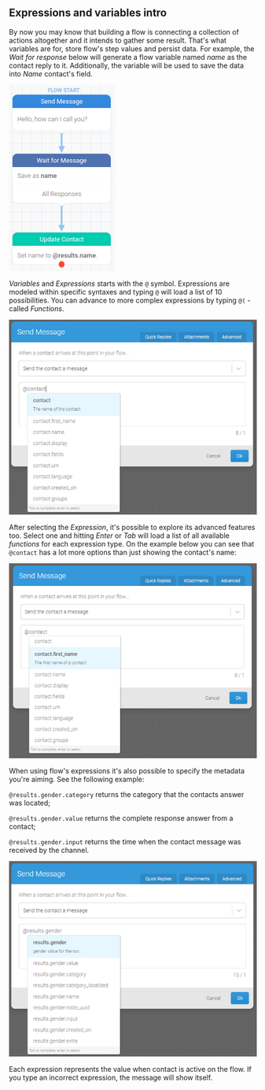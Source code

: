 ## Expressions and variables intro

By now you may know that building a flow is connecting a collection of actions altogether and it intends to gather some result. That's what variables are for, store flow's step values and persist data.
For example, the *Wait for response* below will generate a flow variable named *name* as the contact reply to it. Additionally, the variable will be used to save the data into *Name* contact's field.

![](/img/expressions/ExpressionIntroSample.png)

*Variables* and *Expressions* starts with the `@` symbol. Expressions are modeled within specific syntaxes and typing `@` will load a list of 10 possibilities. You can advance to more complex expressions by typing `@(` - called *Functions*.

![](/img/expressions/ExpressionIntroList01.png)

After selecting the *Expression*, it's possible to explore its advanced features too. Select one and hitting *Enter* or *Tab* will load a list of all available *functions* for each expression type. On the example below you can see that `@contact` has a lot more options than just showing the contact's name:

![](/img/expressions/ExpressionIntroList02.png)

When using flow's expressions it's also possible to specify the metadata you're aiming. See the following example:

`@results.gender.category` returns the category that the contacts answer was located;

`@results.gender.value` returns the complete response answer from a contact;

`@results.gender.input` returns the time when the contact message was received by the channel.

![](/img/expressions/ExpressionIntroList03.png)

Each expression represents the value when contact is active on the flow. If you type an incorrect expression, the message will show itself.